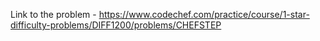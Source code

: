 Link to the problem - https://www.codechef.com/practice/course/1-star-difficulty-problems/DIFF1200/problems/CHEFSTEP
